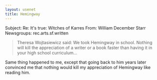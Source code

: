 ```yaml
---
layout: usenet
title: Hemingway
---
```


Subject: Re: It's true: Witches of Karres 
From: William December Starr
Newsgroups: rec.arts.sf.written
>Theresa Wojtasiewicz said:
> We took Hemingway in school. Nothing will kill the appreciation
> of a writer or a book faster than having it in your high school
> curriculum...

Same thing happened to me, except that going back to him years later convinced me that nothing would kill my appreciation of Hemingway like reading him.
